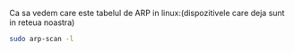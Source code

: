 Ca sa vedem care este tabelul de ARP in linux:(dispozitivele care deja sunt in reteua noastra)
```bash
sudo arp-scan -l
```

